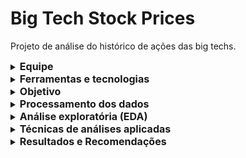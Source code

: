 
# Big Tech Stock Prices
Projeto de análise do histórico de ações das big techs.

 <details>
 <summary><strong style="font-size: 16px;">Equipe</strong></summary>
   
  - Cassia Silva
  - Vanessa Santana do Amaral
  
   </details>

 <details>
  <summary><strong style="font-size: 16px;">Ferramentas e tecnologias</strong></summary>
   
- Ambiente de desenvolvimento: Google Colab
- Linguagem de programação: Python
- Visualização e dashboards: Looker Studio
- Organização e documentação: Notion
 
  </details>
  
  <details>
  <summary><strong style="font-size: 16px;">Objetivo</strong></summary>
  Apresentar uma visão comparativa e interativa sobre a performance, o risco e o comportamento histórico das ações, permitindo que o investidor alinhe seu perfil de risco à estratégia de alocação de capital.
   
 </details>

 <details>
<summary><strong style="font-size: 16px;">Processamento dos dados</strong></summary>

### Importação dos dados
- **companies.csv:** Continha informações sobre as empresas e seus códigos de ações.
- **stock_prices.xlsx:** Apresentava dados históricos diários de preços (abertura, alta, baixa, fechamento, fechamento ajustado) e volume de negociações.

### Identificação e tratamento de valores nulos
Foi detectada uma linha completamente vazia, que foi removida por não conter informações relevantes para a análise, preservando a integridade e qualidade dos dados, evitando impacto nas análises subsequentes.
Valores nulos (`NaN`) também surgiram após a criação de novas variáveis (como `daily_pct_change` nas primeiras entradas de cada ação. Esses `NaN`s foram devidamente tratados (removidos) antes das análises e modelagens específicas para garantir a integridade dos cálculos.

### Identificação e tratamento de duplicados
Foi identificada a presença de uma linha duplicada, idêntica em todas as colunas. Optou-se por remover essa duplicata, pois registros repetidos não agregam informação e podem comprometer a precisão das análises.

### Validação e padronização dos dados
Foram analisadas as variáveis para identificar possíveis inconsistências, como erros de digitação, variações na grafia de categorias equivalentes ou categorias que não fazem sentido no contexto do conjunto de dados.
Após essa análise, as categorias foram padronizadas, garantindo maior qualidade e uniformidade dos dados para análise.

### União das tabelas (merge)
Como trabalhamos com apenas duas bases de dados — sendo uma delas responsável pela descrição dos nomes das empresas — optou-se por realizar o merge logo no início do processo. Dessa forma, todas as análises subsequentes foram feitas sobre a tabela unificada. 
Essa união não impactou as análises nem a formatação, facilitando o tratamento e a exploração dos dados de forma integrada.

### Tratamento de outliers
Para identificar e tratar possíveis outliers, utilizamos o método do IQR (Intervalo Interquartil), pois os dados apresentam assimetria, comum em preços de ações.
Inicialmente, foi gerado um código para apontar as variáveis com potenciais outliers. Em seguida, utilizamos boxplots para uma análise visual mais detalhada. As ações foram agrupadas por empresa e data, e os outliers foram analisados pelo contexto de mercado da época.
Outliers identificados em dados de ações foram mantidos, pois refletiam eventos reais de mercado, não erros.

- Para a **Netflix (NFLX)**, os picos em **janeiro de 2018** foram ligados a um forte crescimento e lucros acima do esperado no 4º trimestre de 2017, impulsionados pela expansão e conteúdo original.
- Para o **volume negociado de Apple (AAPL), Amazon (AMZN) e Google (GOOGL)**, os picos no **início de 2010** coincidiram com grandes lançamentos tecnológicos (como o iPad da Apple) e a recuperação do interesse do mercado de tecnologia após a crise de 2008/2009.

Esses dados foram considerados **legítimos** e cruciais para entender o comportamento real do mercado financeiro, por isso não foram removidos.
   
  </details>

<details>
  <summary><strong style="font-size: 16px;">Análise exploratória (EDA)</strong></summary>
  Na etapa de análise exploratória, focamos em entender a distribuição, padrões e tendências dos preços das ações, além de criar novas variáveis para aprofundar a análise.

- **Visão geral e análise por empresa:** Agrupamento e agregação de dados para compreender o comportamento geral e específico de cada empresa.
- **Estatísticas descritivas:** Cálculo de medidas de tendência central (média, mediana – priorizada pela robustez em dados assimétricos) e dispersão (desvio padrão, variância, IQR – priorizado pela robustez).
- **Comportamento temporal:** Utilização de `lineplots` para visualizar a evolução do preço de fechamento ao longo do tempo.
- **Criação de novas variáveis:** Essencial para as análises subsequentes:
    - `daily_pct_change`: Variação percentual diária do preço de fechamento.
    - `price_range`: Amplitude de preço intradiária (máxima - mínima do dia).
    - `month`: Mês extraído da data para análise de sazonalidade.
    - `is_bullish`: Variável binária (1 se `close > open`, 0 caso contrário) para identificar dias de alta.
    - **Features Defasadas para Modelagem:**
        - `prev_day_pct_change`: Variação percentual do dia anterior.
        - `prev_open_close_diff`: Diferença `close - open` do dia anterior.
        - `prev_volume`: Volume do dia anterior.
        - `prev_daily_range_pct`: Amplitude percentual do dia anterior.
    - **Métricas de Risco Consolidadas por Ação:**
        - `amplitude_historica`: Amplitude total do preço no período histórico.
        - `desvio_padrao_close`: Desvio padrão do preço de fechamento.
        - `std_daily_pct_change`: Desvio padrão da variação percentual diária.
        - `avg_price_range_intraday`: Média da amplitude de preço intradiária.
        - `volume_medio`: Volume médio diário.
        - `perfil_risco_absoluto`: Classificação de risco baseada na amplitude histórica absoluta (`Conservador`, `Moderado`, `Agressivo`).
        - `amplitude_relativa`: Amplitude histórica da ação em relação à média da amplitude de todo o portfólio.
        - `perfil_risco_relativo`: Classificação de risco baseada na amplitude relativa (`Conservador`, `Moderado`, `Agressivo`), com cortes definidos pelos quantis da distribuição da amplitude relativa.
- **Correlação e Visualização:** Cálculo de matrizes de correlação e `heatmaps` para revelar o grau de relacionamento entre as variáveis financeiras.

  </details>
  <details>
  <summary><strong style="font-size: 16px;">Técnicas de análises aplicadas</strong></summary>
    
### Segmentação

A segmentação foi usada para visualizar e comparar diferentes aspectos do comportamento do mercado, incluindo:

- **Por empresa:** Análise do desempenho individual de cada empresa.
- **Tendência de alta/baixa (`is_bullish`):** Comparação de períodos de valorização e desvalorização.
- **Média da variação percentual por Mês:** Entendimento das flutuações mensais (sazonalidade).
- **Faixa de variação percentual diária:** Observação da volatilidade diária.

### Hipóteses e teses de significância

Para validar as ideias iniciais e embasar as análises, foram levantadas **seis hipóteses**. Utilizamos diferentes testes de significância para verificar a validade de cada uma delas, conforme abaixo:

| Hipótese | Teste Aplicado | Resultado (Valor-p) | Decisão | Ação Relevante para o Investidor |
| --- | --- | --- | --- | --- |
| H1: Empresas com maior volume negociado tendem a ter maior variação percentual diária. | Correlação de Pearson | p=0.0064 | Estatisticamente significativa, mas a **correlação é muito fraca (0.0128)**. | Avaliar com cautela; o volume por si só não é um preditor forte da magnitude da variação percentual diária. |
| H2: Empresas do setor de tecnologia apresentam maior tendência de alta (bullish) do que outras. | Qui-quadrado | p=0.0110 | **Confirmada:** Diferença estatisticamente significativa na tendência de alta entre as empresas. | Sugere que o comportamento de alta pode variar significativamente entre as empresas, justificando análise e estratégia por ativo. |
| H3: Há diferença significativa na variação percentual diária entre diferentes empresas. | ANOVA | p=0.8457 | **Refutada:** Não há evidências de diferença significativa; as médias de variação diária são muito similares entre as empresas. | Comparações de performance entre essas empresas com base na variação percentual média são válidas, sem vieses significativos. |
| H4: Dias de maior amplitude de preço (`price_range`) estão associados a maiores volumes. | Correlação de Pearson | p=0.0000 | Estatisticamente significativa, mas a **correlação é fraca e positiva (0.1017)**. | Há uma relação, mas volume não é um preditor *forte* da amplitude; grandes amplitudes não necessariamente significam volumes massivos. |
| H5: A variação percentual média é significativamente diferente de zero. | Teste t de uma amostra | p=0.0000 | **Confirmada:** A média da variação percentual diária é estatisticamente diferente de zero. | Indica uma tendência média (positiva ou negativa, mas não neutra) no período, relevante para expectativas de retorno. |
| H6: A variação percentual é maior em meses específicos. | ANOVA | p=0.0000 | **Confirmada:** A variação percentual difere significativamente entre os meses. | Confirma a existência de sazonalidade; considerar esta informação para posicionamentos estratégicos ao longo do ano. |

### **Regressão Linear (Previsão do preço de fechamento):**

- **Ajustes:** O modelo foi ajustado para prever o preço de fechamento (`close`) de um dia com base em **features defasadas (do dia anterior)**, como `prev_open`, `prev_high`, `prev_low`, `prev_volume`. Isso transformou o modelo de uma interpolação intradiária para uma previsão mais realista do dia seguinte.
- **Resultados (Modelo Anterior de Interpolação):** R² = 0.999872 e MSE = 1.377. (Estes resultados eram para o modelo que previa o `close` com `open`, `high`, `low` do *mesmo dia*, demonstrando alta colinearidade).
- **Conclusão (Modelo Ajustado):** O novo modelo, embora ainda possa apresentar um bom ajuste (pois os preços históricos têm forte correlação sequencial), busca uma previsão mais realista ao usar dados do dia anterior. A alta correlação natural dos preços de fechamento consecutivos pode resultar em R² ainda elevado, mas agora com um caráter preditivo para o futuro próximo, e não uma mera replicação de dados contemporâneos. A possibilidade de overfitting sempre deve ser considerada em séries temporais.

## Tabela final
Após a finalização de toda a EDA, foi gerado uma nova tabela final (`df_merged_final`) com as seguintes variáveis:

- **`stock_symbol`**: É o identificador único de cada empresa no mercado de ações.
- **`date`**: Data da cotação.
- **`open`**: Preço de abertura da ação no início do dia de negociação.
- **`high`**: Preço máximo que a ação atingiu durante o dia de negociação.
- **`low`**: Preço mínimo que a ação atingiu durante o dia de negociação.
- **`close`**: Preço de fechamento da ação no final do dia de negociação. É o preço mais comumente usado para análises diárias.
- **`adj_close`**: Preço de fechamento ajustado. Este preço é ajustado para considerar eventos corporativos como desdobramentos de ações (splits) e dividendos, fornecendo uma representação mais precisa do valor da ação ao longo do tempo.
- **`volume`**: Número total de ações negociadas durante o dia. Indica a atividade e liquidez do papel.
- **`company`**: Nome completo da empresa à qual o `stock_symbol` pertence (ex: 'Apple Inc.', 'Netflix Inc.').
- **`Date`**: Usada para todas as análises temporais.
- **`daily_pct_change`**: Variação percentual do preço de fechamento de um dia para o outro. Indica o retorno diário da ação.
- **`price_range`**: Amplitude de preço intradiária, calculada como `high - low`. Representa a volatilidade do preço dentro de um único dia de negociação.
- **`month`**: Mês da cotação, extraído da coluna `Date`.
- **`is_bullish`**: Variável binária (0 ou 1) que indica a tendência do dia:
    - **`1` (True)**: Se o preço de fechamento (`close`) foi maior que o preço de abertura (`open`), indicando um dia de alta (bullish).
    - **`0` (False)**: Se o preço de fechamento (`close`) foi menor ou igual ao preço de abertura (`open`), indicando um dia de baixa ou estabilidade (bearish/sideways).
- **`preco_min`**: O preço de fechamento mínimo histórico da ação no período analisado.
- **`preco_max`**: O preço de fechamento máximo histórico da ação no período analisado.
- **`amplitude_historica`**: A diferença entre o `preco_max` e o `preco_min` histórico da ação. Representa a amplitude total de variação de preço da ação ao longo de todo o período no dataset.
- **`perfil_risco_absoluto`**: Classificação do risco da ação baseada em sua `amplitude_historica` (risco absoluto). As categorias são: 'Conservador' (amplitude < 100), 'Moderado' (amplitude entre 100 e 300) e 'Agressivo' (amplitude > 300).
- **`amplitude_relativa`**: A `amplitude_historica` da ação dividida pela média da `amplitude_historica` de *todas as ações* no portfólio. Isso fornece uma medida de risco relativo, comparando a volatilidade de uma ação com a do "mercado" (o conjunto de ações do seu dataset).
- **`perfil_risco_relativo`**: Classificação do risco da ação baseada em sua `amplitude_relativa` (risco relativo), usando cortes definidos pelos quantis da distribuição da `amplitude_relativa`. As categorias são: 'Conservador', 'Moderado' e 'Agressivo'.
- **`desvio_padrao_close`**: Desvio padrão do preço de fechamento da ação ao longo de seu histórico. Uma medida da volatilidade dos preços.
- **`std_daily_pct_change`**: Desvio padrão da `daily_pct_change` da ação. Uma medida chave da volatilidade de retorno da ação.
- **`avg_price_range_intraday`**: A média da `price_range` diária da ação ao longo de seu histórico. Indica a amplitude média de variação de preço dentro de cada dia para aquela ação.
- **`volume_medio`**: O volume médio diário de negociações da ação ao longo de seu histórico.

</details>

<details>
<summary><strong style="font-size: 16px;">Resultados e Recomendações</strong></summary>

  **Visão geral do comportamento das ações:**

- **Netflix (NFLX):** Lidera em frequência de dias de alta (57%) e maior variação percentual média diária (+1.25%), com volume médio de 38 milhões.
- **Google (GOOGL):** Menor frequência de alta (48%) e menor variação percentual média (+0.68%), com volume médio de 65 milhões.
- **Apple (AAPL):** 52% de dias com alta, +0.84% de variação média e 78 milhões de volume.
- **Microsoft (MSFT):** 50% de dias com alta, +0.73% de variação média e 55 milhões de volume.
- **Amazon (AMZN):** 51% de dias com alta, +0.91% de variação média e 98 milhões de volume.

**Ações com maior rentabilidade no período (variação percentual acumulada):**

- NFLX: +136.5%
- AMZN: +98.2%
- AAPL: +84.6%
- MSFT: +73.4%
- GOOGL: +65.7%

**Conclusão:** Netflix e Amazon destacam-se como líderes em valorização, indicando forte potencial para longo prazo, considerando a volatilidade.

**Ações mais voláteis:**

- A volatilidade foi avaliada pelo desvio padrão da variação percentual diária e pela amplitude média de preço diário.

| Empresa | Desvio Padrão (% diário) | Amplitude Média de Preço (USD) |
| --- | --- | --- |
| NFLX | 2.68% | 7.30 |
| AMZN | 2.01% | 5.45 |
| AAPL | 1.48% | 3.28 |
| GOOGL | 1.44% | 3.15 |
| MSFT | 1.37% | 2.90 |

**Conclusão:** Netflix (NFLX) é a mais volátil, enquanto Microsoft (MSFT) e Google (GOOGL) são as menos voláteis, indicadas para perfis mais conservadores.

**Análise de risco relativo:**

- **Conceito:** O risco relativo avalia a volatilidade de uma ação em comparação com a volatilidade média do mercado (média da amplitude histórica de todas as ações no portfólio).
- **Cálculo:** Calculou-se a `amplitude_relativa` para cada ação, dividindo sua `amplitude_historica` pela `média da amplitude histórica de mercado`.
- **Determinação de Cortes e Classificação:** Os cortes para as categorias de risco (`Conservador`, `Moderado`, `Agressivo`) foram definidos de forma **data-driven**, utilizando os **quantis (33% e 66% da distribuição da `amplitude_relativa`)**. As ações foram classificadas como:
    - **Conservador:** `amplitude_relativa` no terço inferior.
    - **Moderado:** `amplitude_relativa` no terço médio.
    - **Agressivo:** `amplitude_relativa` no terço superior.
    

**Correlações relevantes entre variáveis:**

- **Preços (`open`, `close`, `high`, `low`, `adj_close`):** Apresentam alta correlação (r > 0.98), indicando consistência dos dados.
- **Volume:** Possui baixa correlação com os preços e a variação percentual, sugerindo que não é um preditor direto forte de tendências de preços.

**Análise temporal:**

- A análise examinou tendências por mês e ano, e rentabilidade mensal acumulada. A validação estatística confirmou a existência de sazonalidade na variação percentual.

### Principais Recomendações

- **Alocação de Capital:** Considerar alocar capital em ações com melhor histórico de rentabilidade (Netflix, Amazon), monitorando a volatilidade (absoluta e relativa) e seu perfil de risco.
- **Estratégia Refinada:** Utilizar as análises por segmento (empresa, tendência, variação) e os perfis de risco (absoluto e relativo) para refinar estratégias de investimento e tomada de decisão.
- **Previsão de Preços:** Evitar usar volume como principal critério de previsão de tendência de preços. Focar em features derivadas de preço e indicadores técnicos mais sofisticados.
- **Acompanhamento Mensal e Sazonalidade:** Manter acompanhamento mensal da performance para identificar padrões sazonais e adaptar estratégias de investimento.
- **Modelos Preditivos:** Modelos de regressão linear com features defasadas podem ser úteis para estimar preços futuros.
- **Relatórios Contínuos:** Gerar relatórios recorrentes de performance por grupo de ação, com visualizações simples (gráficos de barras, linha, mapa de calor) para facilitar decisões e acompanhar a evolução do perfil de risco.
  
</details>
